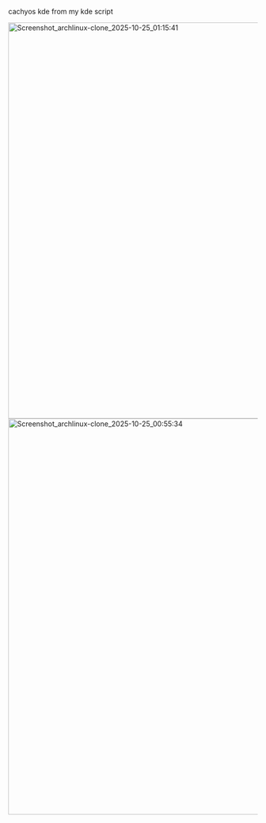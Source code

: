 
cachyos kde from my kde script 

<img width="1280" height="800" alt="Screenshot_archlinux-clone_2025-10-25_01:15:41" src="https://github.com/user-attachments/assets/d07452b9-ba11-4e22-ba9d-393479ea052a" />


<img width="1280" height="800" alt="Screenshot_archlinux-clone_2025-10-25_00:55:34" src="https://github.com/user-attachments/assets/7474cabd-f07b-45d9-80f6-fd8cdbefe017" />
